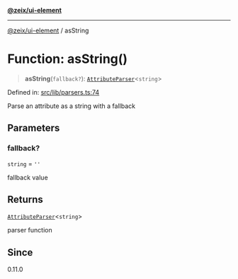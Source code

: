 [**@zeix/ui-element**](../README.md)

***

[@zeix/ui-element](../globals.md) / asString

# Function: asString()

> **asString**(`fallback?`): [`AttributeParser`](../type-aliases/AttributeParser.md)\<`string`\>

Defined in: [src/lib/parsers.ts:74](https://github.com/zeixcom/ui-element/blob/dca68975dbf6990768dc34ee0f32fba5091cee2d/src/lib/parsers.ts#L74)

Parse an attribute as a string with a fallback

## Parameters

### fallback?

`string` = `''`

fallback value

## Returns

[`AttributeParser`](../type-aliases/AttributeParser.md)\<`string`\>

parser function

## Since

0.11.0
